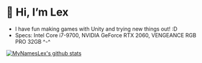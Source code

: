 # 👋 Hi, I’m Lex


- I have fun making games with Unity and trying new things out! :D
- Specs: Intel Core i7-9700, NVIDIA GeForce RTX 2060, VENGEANCE RGB PRO 32GB ^-^

[![MyNamesLex's github stats](https://github-readme-stats.vercel.app/api?username=mynameslex&count_private=true&show_icons=true&theme=radical&hide_rank=false)](https://github.com/anuraghazra/github-readme-stats)



